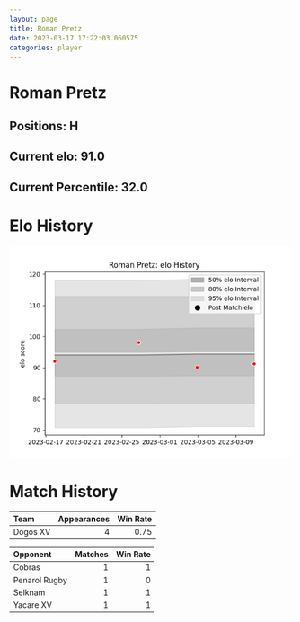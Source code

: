 ```yaml
---  
layout: page  
title: Roman Pretz  
date: 2023-03-17 17:22:03.060575  
categories: player  
---
```

# Roman Pretz

## Positions: H

## Current elo: 91.0

## Current Percentile: 32.0

# Elo History


![elo history](history_RomanPretz.png)
# Match History


| Team     |   Appearances |   Win Rate |
|:---------|--------------:|-----------:|
| Dogos XV |             4 |       0.75 |

| Opponent      |   Matches |   Win Rate |
|:--------------|----------:|-----------:|
| Cobras        |         1 |          1 |
| Penarol Rugby |         1 |          0 |
| Selknam       |         1 |          1 |
| Yacare XV     |         1 |          1 |